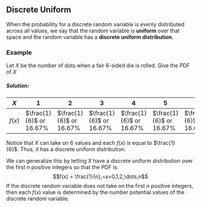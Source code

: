 ## Discrete Uniform

When the probability for a discrete random variable is evenly distributed across all values, we say that the random variable is **uniform** over that space and the random variable has a **discrete uniform distribution**.

### Example
Let $X$ be the number of dots when a fair 6-sided die is rolled. Give the PDF of $X$

##### Solution:
| $X$ | 1 | 2 | 3 | 4 | 5 | 6 |
| ---- | ---- | ---- | ---- | ---- | ---- | ---- |
| $f(x)$ | $\frac{1}{6}$ or $16.67\%$ | $\frac{1}{6}$ or $16.67\%$ | $\frac{1}{6}$ or $16.67\%$ | $\frac{1}{6}$ or $16.67\%$ | $\frac{1}{6}$ or $16.67\%$ | $\frac{1}{6}$ or $16.67\%$ |

Notice that $X$ can take on 6 values and each $f(x)$ is equal to $\frac{1}{6}$. Thus, it has a discrete uniform distribution.

We can generalize this by letting $X$ have a discrete uniform distribution over the first $n$ positive integers so that the PDF is:
$$f(x) = \frac{1}{n},~x=0,1,2,\dots,n$$
If the discrete random variable does not take on the first $n$ positive integers, then each $f(x)$ value is determined by the number potential values of the discrete random variable.

